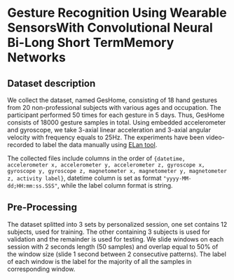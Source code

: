 # Gesture Recognition Using Wearable SensorsWith Convolutional Neural Bi-Long Short TermMemory Networks 
## Dataset description
We collect the dataset, named GesHome, consisting of 18 hand gestures from 20 non-professional subjects with various ages and occupation. The participant performed 50 times for each gesture in 5 days. Thus, GesHome consists of 18000 gesture samples in total. Using embedded accelerometer and gyroscope, we take 3-axial linear acceleration and 3-axial angular velocity with frequency equals to 25Hz. The experiments have been video-recorded to label the data manually using [ELan tool](https://archive.mpi.nl/tla/elan).

The collected files include columns in the order of ```{datetime, accelerometer x, accelerometer y, accelerometer z, gyroscope x, gyroscope y, gyroscope z, magnetometer x, magnetometer y, magnetometer z, activity label}```, datetime column is set as format ```"yyyy-MM-dd;HH:mm:ss.SSS"```, while the label column format is string.

## Pre-Processing
The dataset splitted into 3 sets by personalized session, one set contains 12 subjects, used for training. The other containing 3 subjects is used for validation and the remainder is used for testing.
We slide windows on each session with 2 seconds length (50 samples) and overlap equal to 50% of the window size (slide 1 second between 2 consecutive patterns). The label of each window is the label for the majority of all the samples in corresponding window.

